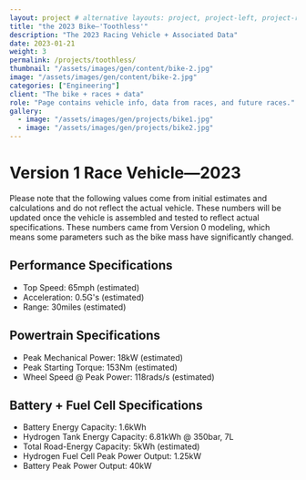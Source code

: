 ```yaml
---
layout: project # alternative layouts: project, project-left, project-right, project-top
title: "the 2023 Bike—'Toothless'"
description: "The 2023 Racing Vehicle + Associated Data"
date: 2023-01-21
weight: 3
permalink: /projects/toothless/
thumbnail: "/assets/images/gen/content/bike-2.jpg"
image: "/assets/images/gen/content/bike-2.jpg"
categories: ["Engineering"]
client: "The bike + races + data"
role: "Page contains vehicle info, data from races, and future races."
gallery:
  - image: "/assets/images/gen/projects/bike1.jpg"
  - image: "/assets/images/gen/projects/bike2.jpg"
---
```


# Version 1 Race Vehicle—2023

Please note that the following values come from initial estimates and calculations and do not reflect the actual vehicle. These numbers will be updated once the vehicle is assembled and tested to reflect actual specifications. These numbers came from Version 0 modeling, which means some parameters such as the bike mass have significantly changed. 

## Performance Specifications 

- Top Speed: 65mph (estimated)
- Acceleration: 0.5G's (estimated)
- Range: 30miles (estimated)

## Powertrain Specifications 

- Peak Mechanical Power: 18kW (estimated)
- Peak Starting Torque: 153Nm (estimated)
- Wheel Speed @ Peak Power: 118rads/s (estimated)

## Battery + Fuel Cell Specifications 

- Battery Energy Capacity: 1.6kWh
- Hydrogen Tank Energy Capacity: 6.81kWh @ 350bar, 7L
- Total Road-Energy Capacity: 5kWh (estimated)
- Hydrogen Fuel Cell Peak Power Output: 1.25kW 
- Battery Peak Power Output: 40kW